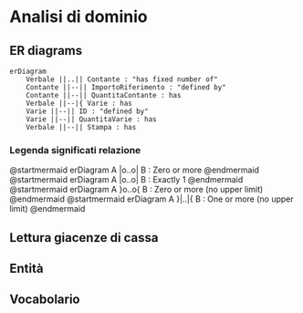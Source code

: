 # Analisi di dominio

## ER diagrams
```mermaid
erDiagram
    Verbale ||..|| Contante : "has fixed number of"
    Contante ||--|| ImportoRiferimento : "defined by"
    Contante ||--|| QuantitaContante : has
    Verbale ||--|{ Varie : has
    Varie ||--|| ID : "defined by"
    Varie ||--|| QuantitaVarie : has
    Verbale ||--|| Stampa : has
```

### Legenda significati relazione
@startmermaid
erDiagram
    A |o..o| B : Zero or more
@endmermaid
@startmermaid
erDiagram
    A |o..o| B : Exactly 1
@endmermaid
@startmermaid
erDiagram
    A }o..o{ B : Zero or more (no upper limit)
@endmermaid
@startmermaid
erDiagram
    A }|..|{ B : One or more (no upper limit)
@endmermaid

## Lettura giacenze di cassa

## Entità

## Vocabolario




